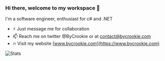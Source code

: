 ### Hi there, welcome to my workspace 👋

I'm a software engineer, enthusiast for c# and .NET

* ⚡ Just message me for collaboration
* 📫 Reach me on twitter @ByCrookie or at contact@bycrookie.com
* 🔥 Visit my website [www.bycrookie.com](https://www.bycrookie.com)

![Stats](https://github-readme-stats.bycrookie.com/all)
